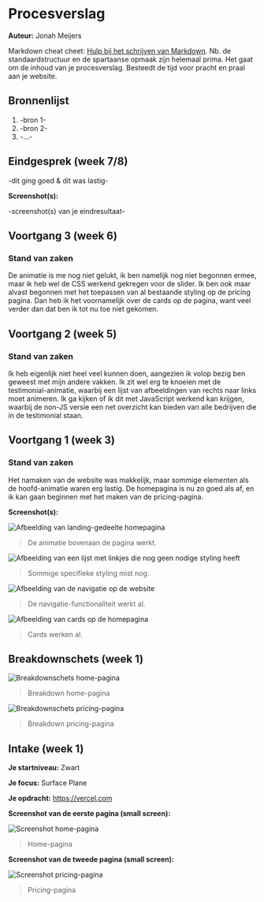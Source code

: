 # Procesverslag

**Auteur:** Jonah Meijers

Markdown cheat cheet: [Hulp bij het schrijven van Markdown](https://github.com/adam-p/markdown-here/wiki/Markdown-Cheatsheet). Nb. de standaardstructuur en de spartaanse opmaak zijn helemaal prima. Het gaat om de inhoud van je procesverslag. Besteedt de tijd voor pracht en praal aan je website.

## Bronnenlijst

1. -bron 1-
2. -bron 2-
3. -...-

## Eindgesprek (week 7/8)

-dit ging goed & dit was lastig-

**Screenshot(s):**

-screenshot(s) van je eindresultaat-

## Voortgang 3 (week 6)

### Stand van zaken

De animatie is me nog niet gelukt, ik ben namelijk nog niet begonnen ermee, maar ik heb wel de CSS werkend gekregen voor de slider. Ik ben ook maar alvast begonnen met het toepassen van al bestaande styling op de pricing pagina. Dan heb ik het voornamelijk over de cards op de pagina, want veel verder dan dat ben ik tot nu toe niet gekomen.

## Voortgang 2 (week 5)

### Stand van zaken

Ik heb eigenlijk niet heel veel kunnen doen, aangezien ik volop bezig ben geweest met mijn andere vakken. Ik zit wel erg te knoeien met de testimonial-animatie, waarbij een lijst van afbeeldingen van rechts naar links moet animeren. Ik ga kijken of ik dit met JavaScript werkend kan krijgen, waarbij de non-JS versie een net overzicht kan bieden van alle bedrijven die in de testimonial staan.

## Voortgang 1 (week 3)

### Stand van zaken

Het namaken van de website was makkelijk, maar sommige elementen als de hoofd-animatie waren erg lastig. De homepagina is nu zo goed als af, en ik kan gaan beginnen met het maken van de pricing-pagina.

**Screenshot(s):**

![Afbeelding van landing-gedeelte homepagina](images/progress1_1.png)
> De animatie bovenaan de pagina werkt.

![Afbeelding van een lijst met linkjes die nog geen nodige styling heeft](images/progress1_2.png)
> Sommige specifieke styling mist nog.

![Afbeelding van de navigatie op de website](images/progress1_3.png)
> De navigatie-functionaliteit werkt al.

![Afbeelding van cards op de homepagina](images/progress1_4.png)
> Cards werken al.

## Breakdownschets (week 1)

![Breakdownschets home-pagina](images/home_page_breakdown.png)
> Breakdown home-pagina

![Breakdownschets pricing-pagina](images/pricing_page_breakdown.png)
> Breakdown pricing-pagina

## Intake (week 1)

**Je startniveau:** Zwart

**Je focus:** Surface Plane

**Je opdracht:** https://vercel.com

**Screenshot van de eerste pagina (small screen):**

![Screenshot home-pagina](images/home_page.png)
> Home-pagina

**Screenshot van de tweede pagina (small screen):**

![Screenshot pricing-pagina](images/pricing_page.png)
> Pricing-pagina